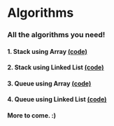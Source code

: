 # Algorithms
### All the algorithms you need!

#### 1. Stack using Array <url><a href="https://github.com/paramsingh96/Algorithms/blob/src/stackarray.c">(code)</url></a>
#### 2. Stack using Linked List <url><a href="https://github.com/paramsingh96/Algorithms/blob/src/stackarray.c">(code)</url></a>
#### 3. Queue using Array <url><a href="https://github.com/paramsingh96/Algorithms/blob/src/stackarray.c">(code)</url></a>
#### 4. Queue using Linked List <url><a href="https://github.com/paramsingh96/Algorithms/blob/src/stackarray.c">(code)</url></a>


#### More to come. :) 

